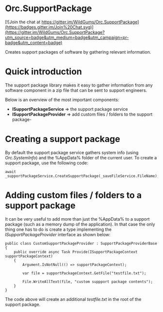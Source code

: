 # Orc.SupportPackage

[![Join the chat at https://gitter.im/WildGums/Orc.SupportPackage](https://badges.gitter.im/Join%20Chat.svg)](https://gitter.im/WildGums/Orc.SupportPackage?utm_source=badge&utm_medium=badge&utm_campaign=pr-badge&utm_content=badge)

Creates support packages of software by gathering relevant information.

# Quick introduction

The support package library makes it easy to gather information from any software component in a zip file that can be sent to support engineers.

Below is an overview of the most important components:

- **ISupportPackageService** => the support package service
- **ISupportPackageProvider** => add custom files / folders to the support package- 

# Creating a support package

By default the support package service gathers system info (using *Orc.SystemInfo*) and the %AppData% folder of the current user. To create a support package, use the following code:

	await _supportPackageService.CreateSupportPackage(_saveFileService.FileName);

# Adding custom files / folders to a support package

It can be very useful to add more than just the %AppData% to a support package (such as a memory dump of the application). In that case the only thing one has to do is create a type implementing the *ISupportPackageProvider* interface as shown below:

    public class CustomSupportPackageProvider : SupportPackageProviderBase
    {
        public override async Task Provide(ISupportPackageContext supportPackageContext)
        {
            Argument.IsNotNull(() => supportPackageContext);

            var file = supportPackageContext.GetFile("testfile.txt");
            
            File.WriteAllText(file, "custom suppport package contents");
        }
    }

The code above will create an additional *testfile.txt* in the root of the support package.
